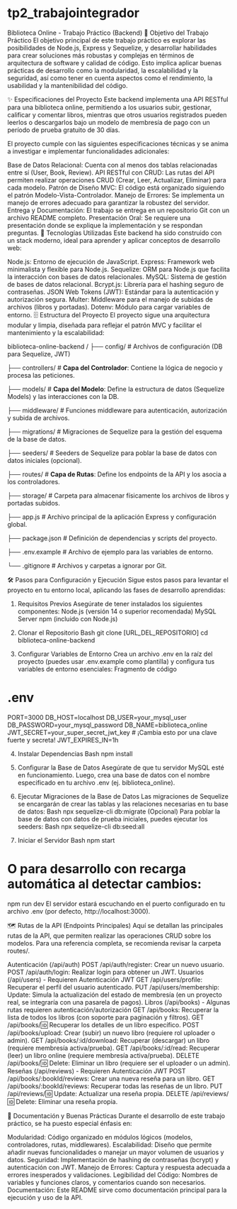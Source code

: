 # tp2_trabajointegrador
Biblioteca Online - Trabajo Práctico (Backend)
🎯 Objetivo del Trabajo Práctico
El objetivo principal de este trabajo práctico es explorar las posibilidades de Node.js, Express y Sequelize, y desarrollar habilidades para crear soluciones más robustas y complejas en términos de arquitectura de software y calidad de código. Esto implica aplicar buenas prácticas de desarrollo como la modularidad, la escalabilidad y la seguridad, así como tener en cuenta aspectos como el rendimiento, la usabilidad y la mantenibilidad del código.

✨ Especificaciones del Proyecto
Este backend implementa una API RESTful para una biblioteca online, permitiendo a los usuarios subir, gestionar, calificar y comentar libros, mientras que otros usuarios registrados pueden leerlos o descargarlos bajo un modelo de membresía de pago con un período de prueba gratuito de 30 días.

El proyecto cumple con las siguientes especificaciones técnicas y se anima a investigar e implementar funcionalidades adicionales:

Base de Datos Relacional: Cuenta con al menos dos tablas relacionadas entre sí (User, Book, Review).
API RESTful con CRUD: Las rutas del API permiten realizar operaciones CRUD (Crear, Leer, Actualizar, Eliminar) para cada modelo.
Patrón de Diseño MVC: El código está organizado siguiendo el patrón Modelo-Vista-Controlador.
Manejo de Errores: Se implementa un manejo de errores adecuado para garantizar la robustez del servidor.
Entrega y Documentación: El trabajo se entrega en un repositorio Git con un archivo README completo.
Presentación Oral: Se requiere una presentación donde se explique la implementación y se respondan preguntas.
🚀 Tecnologías Utilizadas
Este backend ha sido construido con un stack moderno, ideal para aprender y aplicar conceptos de desarrollo web:

Node.js: Entorno de ejecución de JavaScript.
Express: Framework web minimalista y flexible para Node.js.
Sequelize: ORM para Node.js que facilita la interacción con bases de datos relacionales.
MySQL: Sistema de gestión de bases de datos relacional.
Bcrypt.js: Librería para el hashing seguro de contraseñas.
JSON Web Tokens (JWT): Estándar para la autenticación y autorización segura.
Multer: Middleware para el manejo de subidas de archivos (libros y portadas).
Dotenv: Módulo para cargar variables de entorno.
🗄️ Estructura del Proyecto
El proyecto sigue una arquitectura modular y limpia, diseñada para reflejar el patrón MVC y facilitar el mantenimiento y la escalabilidad:

biblioteca-online-backend
/
├── config/             # Archivos de configuración (DB para Sequelize, JWT)

├── controllers/        # **Capa del Controlador**: Contiene la lógica de negocio y procesa las peticiones.

├── models/             # **Capa del Modelo**: Define la estructura de datos (Sequelize Models) y las interacciones con la DB.

├── middleware/         # Funciones middleware para autenticación, autorización y subida de archivos.

├── migrations/         # Migraciones de Sequelize para la gestión del esquema de la base de datos.

├── seeders/            # Seeders de Sequelize para poblar la base de datos con datos iniciales (opcional).

├── routes/             # **Capa de Rutas**: Define los endpoints de la API y los asocia a los controladores.

├── storage/            # Carpeta para almacenar físicamente los archivos de libros y portadas subidos.

├── app.js              # Archivo principal de la aplicación Express y configuración global.

├── package.json        # Definición de dependencias y scripts del proyecto.

├── .env.example        # Archivo de ejemplo para las variables de entorno.

└── .gitignore          # Archivos y carpetas a ignorar por Git.

🛠️ Pasos para Configuración y Ejecución
Sigue estos pasos para levantar el proyecto en tu entorno local, aplicando las fases de desarrollo aprendidas:

1. Requisitos Previos
Asegúrate de tener instalados los siguientes componentes:
Node.js (versión 14 o superior recomendada)
MySQL Server
npm (incluido con Node.js)

2. Clonar el Repositorio
Bash
git clone [URL_DEL_REPOSITORIO]
cd biblioteca-online-backend

3. Configurar Variables de Entorno
Crea un archivo .env en la raíz del proyecto (puedes usar .env.example como plantilla) y configura tus variables de entorno esenciales:
Fragmento de código
# .env
PORT=3000
DB_HOST=localhost
DB_USER=your_mysql_user
DB_PASSWORD=your_mysql_password
DB_NAME=biblioteca_online
JWT_SECRET=your_super_secret_jwt_key # ¡Cambia esto por una clave fuerte y secreta!
JWT_EXPIRES_IN=1h

4. Instalar Dependencias
Bash
npm install

5. Configurar la Base de Datos
Asegúrate de que tu servidor MySQL esté en funcionamiento. Luego, crea una base de datos con el nombre especificado en tu archivo .env (ej. biblioteca_online).

6. Ejecutar Migraciones de la Base de Datos
Las migraciones de Sequelize se encargarán de crear las tablas y las relaciones necesarias en tu base de datos:
Bash
npx sequelize-cli db:migrate
(Opcional) Para poblar la base de datos con datos de prueba iniciales, puedes ejecutar los seeders:
Bash
npx sequelize-cli db:seed:all

7. Iniciar el Servidor
Bash
npm start
# O para desarrollo con recarga automática al detectar cambios:
npm run dev
El servidor estará escuchando en el puerto configurado en tu archivo .env (por defecto, http://localhost:3000).

🗺️ Rutas de la API (Endpoints Principales)
Aquí se detallan las principales rutas de la API, que permiten realizar las operaciones CRUD sobre los modelos. Para una referencia completa, se recomienda revisar la carpeta routes/.

Autenticación (/api/auth)
POST /api/auth/register: Crear un nuevo usuario.
POST /api/auth/login: Realizar login para obtener un JWT.
Usuarios (/api/users) - Requieren Autenticación JWT
GET /api/users/profile: Recuperar el perfil del usuario autenticado.
PUT /api/users/membership: Update: Simula la actualización del estado de membresía (en un proyecto real, se integraría con una pasarela de pagos).
Libros (/api/books) - Algunas rutas requieren autenticación/autorización
GET /api/books: Recuperar la lista de todos los libros (con soporte para paginación y filtros).
GET /api/books/:id: Recuperar los detalles de un libro específico.
POST /api/books/upload: Crear (subir) un nuevo libro (requiere rol uploader o admin).
GET /api/books/:id/download: Recuperar (descargar) un libro (requiere membresía activa/prueba).
GET /api/books/:id/read: Recuperar (leer) un libro online (requiere membresía activa/prueba).
DELETE /api/books/:id: Delete: Eliminar un libro (requiere ser el uploader o un admin).
Reseñas (/api/reviews) - Requieren Autenticación JWT
POST /api/books/:bookId/reviews: Crear una nueva reseña para un libro.
GET /api/books/:bookId/reviews: Recuperar todas las reseñas de un libro.
PUT /api/reviews/:id: Update: Actualizar una reseña propia.
DELETE /api/reviews/:id: Delete: Eliminar una reseña propia.

📝 Documentación y Buenas Prácticas
Durante el desarrollo de este trabajo práctico, se ha puesto especial énfasis en:

Modularidad: Código organizado en módulos lógicos (modelos, controladores, rutas, middlewares).
Escalabilidad: Diseño que permite añadir nuevas funcionalidades o manejar un mayor volumen de usuarios y datos.
Seguridad: Implementación de hashing de contraseñas (bcrypt) y autenticación con JWT.
Manejo de Errores: Captura y respuesta adecuada a errores inesperados y validaciones.
Legibilidad del Código: Nombres de variables y funciones claros, y comentarios cuando son necesarios.
Documentación: Este README sirve como documentación principal para la ejecución y uso de la API.
